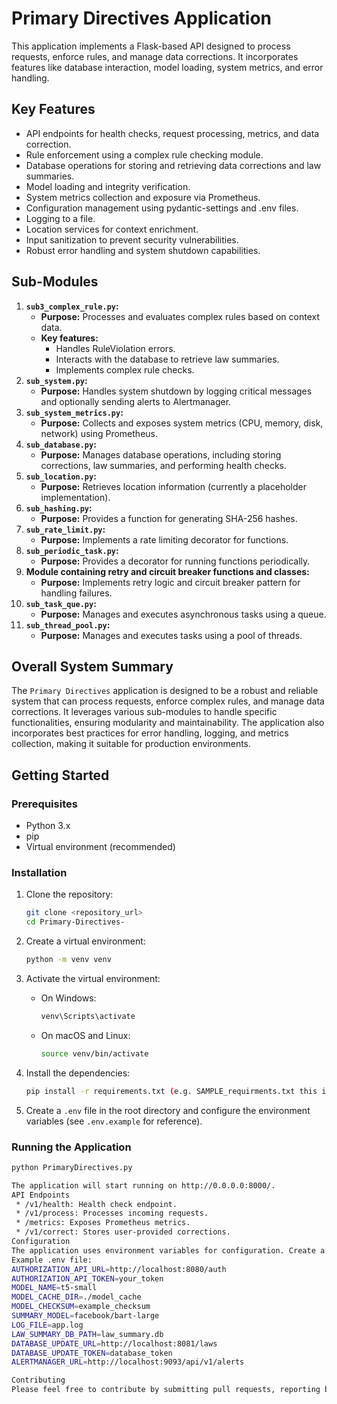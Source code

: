 # Primary Directives Application

This application implements a Flask-based API designed to process requests, enforce rules, and manage data corrections. It incorporates features like database interaction, model loading, system metrics, and error handling.

## Key Features

-   API endpoints for health checks, request processing, metrics, and data correction.
-   Rule enforcement using a complex rule checking module.
-   Database operations for storing and retrieving data corrections and law summaries.
-   Model loading and integrity verification.
-   System metrics collection and exposure via Prometheus.
-   Configuration management using pydantic-settings and .env files.
-   Logging to a file.
-   Location services for context enrichment.
-   Input sanitization to prevent security vulnerabilities.
-   Robust error handling and system shutdown capabilities.

## Sub-Modules

1.  **`sub3_complex_rule.py`:**
    * **Purpose:** Processes and evaluates complex rules based on context data.
    * **Key features:**
        * Handles RuleViolation errors.
        * Interacts with the database to retrieve law summaries.
        * Implements complex rule checks.
2.  **`sub_system.py`:**
    * **Purpose:** Handles system shutdown by logging critical messages and optionally sending alerts to Alertmanager.
3.  **`sub_system_metrics.py`:**
    * **Purpose:** Collects and exposes system metrics (CPU, memory, disk, network) using Prometheus.
4.  **`sub_database.py`:**
    * **Purpose:** Manages database operations, including storing corrections, law summaries, and performing health checks.
5.  **`sub_location.py`:**
    * **Purpose:** Retrieves location information (currently a placeholder implementation).
6.  **`sub_hashing.py`:**
    * **Purpose:** Provides a function for generating SHA-256 hashes.
7.  **`sub_rate_limit.py`:**
    * **Purpose:** Implements a rate limiting decorator for functions.
8.  **`sub_periodic_task.py`:**
    * **Purpose:** Provides a decorator for running functions periodically.
9.  **Module containing retry and circuit breaker functions and classes:**
    * **Purpose:** Implements retry logic and circuit breaker pattern for handling failures.
10. **`sub_task_que.py`:**
    * **Purpose:** Manages and executes asynchronous tasks using a queue.
11. **`sub_thread_pool.py`:**
    * **Purpose:** Manages and executes tasks using a pool of threads.

## Overall System Summary

The `Primary Directives` application is designed to be a robust and reliable system that can process requests, enforce complex rules, and manage data corrections. It leverages various sub-modules to handle specific functionalities, ensuring modularity and maintainability. The application also incorporates best practices for error handling, logging, and metrics collection, making it suitable for production environments.

## Getting Started

### Prerequisites

-   Python 3.x
-   pip
-   Virtual environment (recommended)

### Installation

1.  Clone the repository:

    ```bash
    git clone <repository_url>
    cd Primary-Directives-
    ```

2.  Create a virtual environment:

    ```bash
    python -m venv venv
    ```

3.  Activate the virtual environment:

    -   On Windows:

        ```bash
        venv\Scripts\activate
        ```

    -   On macOS and Linux:

        ```bash
        source venv/bin/activate
        ```

4.  Install the dependencies:

    ```bash
    pip install -r requirements.txt (e.g. SAMPLE_requirments.txt this is configured for the basic setting for the code but should be adpted individually)
    ```

5.  Create a `.env` file in the root directory and configure the environment variables (see `.env.example` for reference).

### Running the Application

```bash
python PrimaryDirectives.py

The application will start running on http://0.0.0.0:8000/.
API Endpoints
 * /v1/health: Health check endpoint.
 * /v1/process: Processes incoming requests.
 * /metrics: Exposes Prometheus metrics.
 * /v1/correct: Stores user-provided corrections.
Configuration
The application uses environment variables for configuration. Create a .env file in the root directory and set the required variables. (e.g. sample.env)
Example .env file:
AUTHORIZATION_API_URL=http://localhost:8080/auth
AUTHORIZATION_API_TOKEN=your_token
MODEL_NAME=t5-small
MODEL_CACHE_DIR=./model_cache
MODEL_CHECKSUM=example_checksum
SUMMARY_MODEL=facebook/bart-large
LOG_FILE=app.log
LAW_SUMMARY_DB_PATH=law_summary.db
DATABASE_UPDATE_URL=http://localhost:8081/laws
DATABASE_UPDATE_TOKEN=database_token
ALERTMANAGER_URL=http://localhost:9093/api/v1/alerts

Contributing
Please feel free to contribute by submitting pull requests, reporting bugs, or suggesting enhancements.
